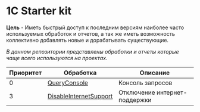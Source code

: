 # 1C Starter kit

**Цель** -  Иметь быстрый доступ к последним версиям наиболее часто используемых обработок и отчетов, а так же иметь возможность коллективно добавлять новые и дорабатывать существующие.

*В данном репозитории представлены обработки и отчеты которые чаще всего используются на проектах.*

|Приоритет|Обработка|Описание|
|---|---|---|
|0| [QueryConsole](https://github.com/KorusHub/Index/blob/master/Index/bin/QueryConsole.epf) |Консоль запросов|
|3| [DisableInternetSupport](https://github.com/KorusHub/Index/blob/master/Index/bin/DisableInternetSupport.epf)|Отключение интернет-поддержки|

